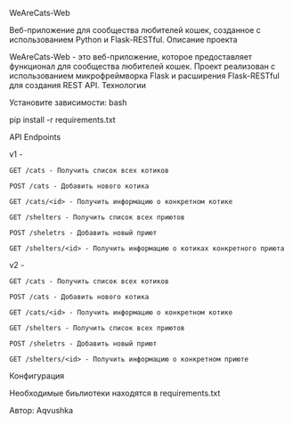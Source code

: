 WeAreCats-Web

Веб-приложение для сообщества любителей кошек, созданное с использованием Python и Flask-RESTful.
Описание проекта

WeAreCats-Web - это веб-приложение, которое предоставляет функционал для сообщества любителей кошек. Проект реализован с использованием микрофреймворка Flask и расширения Flask-RESTful для создания REST API.
Технологии


Установите зависимости:
bash

pip install -r requirements.txt


API Endpoints

v1 -

    GET /cats - Получить список всех котиков

    POST /cats - Добавить нового котика

    GET /cats/<id> - Получить информацию о конкретном котике
    
    GET /shelters - Получить список всех приютов

    POST /sheletrs - Добавить новый приют

    GET /shelters/<id> - Получить информацию о котиках конкретного приюта
v2 - 

    GET /cats - Получить список всех котиков

    POST /cats - Добавить нового котика

    GET /cats/<id> - Получить информацию о конкретном котике

    GET /shelters - Получить список всех приютов

    POST /sheletrs - Добавить новый приют

    GET /shelters/<id> - Получить информацию о конкретном приюте
    
Конфигурация

Необходимые биьлиотеки находятся в requirements.txt

Автор: Aqvushka
